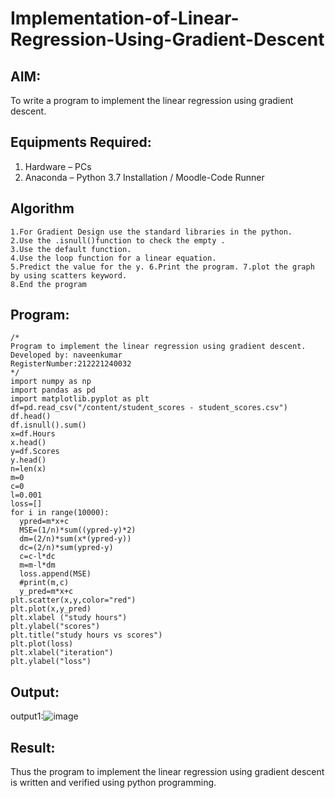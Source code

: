 # Implementation-of-Linear-Regression-Using-Gradient-Descent

## AIM:
To write a program to implement the linear regression using gradient descent.

## Equipments Required:
1. Hardware – PCs
2. Anaconda – Python 3.7 Installation / Moodle-Code Runner

## Algorithm
```
1.For Gradient Design use the standard libraries in the python.
2.Use the .isnull()function to check the empty . 
3.Use the default function.
4.Use the loop function for a linear equation.
5.Predict the value for the y. 6.Print the program. 7.plot the graph by using scatters keyword.
8.End the program
```
## Program:
```
/*
Program to implement the linear regression using gradient descent.
Developed by: naveenkumar
RegisterNumber:212221240032
*/
import numpy as np
import pandas as pd
import matplotlib.pyplot as plt
df=pd.read_csv("/content/student_scores - student_scores.csv")
df.head()
df.isnull().sum()
x=df.Hours
x.head()
y=df.Scores
y.head()
n=len(x)
m=0
c=0
l=0.001
loss=[]
for i in range(10000):
  ypred=m*x+c
  MSE=(1/n)*sum((ypred-y)*2)
  dm=(2/n)*sum(x*(ypred-y))
  dc=(2/n)*sum(ypred-y)
  c=c-l*dc
  m=m-l*dm
  loss.append(MSE)
  #print(m,c)
  y_pred=m*x+c
plt.scatter(x,y,color="red")
plt.plot(x,y_pred)
plt.xlabel ("study hours")
plt.ylabel("scores")
plt.title("study hours vs scores")
plt.plot(loss)
plt.xlabel("iteration")
plt.ylabel("loss")
```

## Output:
output1:![image](https://user-images.githubusercontent.com/94387019/161297540-533e9521-e992-4f7b-a423-52bd56b61d18.png)




## Result:
Thus the program to implement the linear regression using gradient descent is written and verified using python programming.
